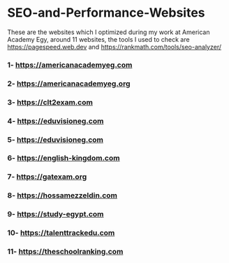 # SEO-and-Performance-Websites
These are the websites which I optimized during my work at American Academy Egy, around 11 websites, the tools I used to check are https://pagespeed.web.dev and https://rankmath.com/tools/seo-analyzer/ 

### 1- https://americanacademyeg.com
### 2- https://americanacademyeg.org
### 3- https://clt2exam.com
### 4- https://eduvisioneg.com
### 5- https://eduvisioneg.com
### 6- https://english-kingdom.com
### 7- https://gatexam.org
### 8- https://hossamezzeldin.com
### 9- https://study-egypt.com
### 10- https://talenttrackedu.com
### 11- https://theschoolranking.com
